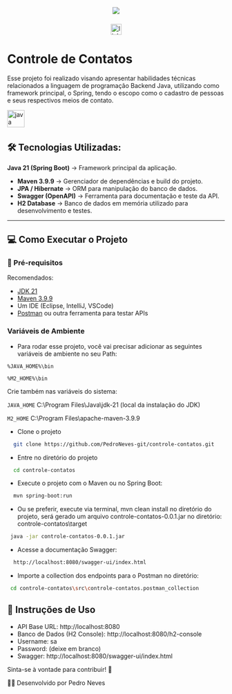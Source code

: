 <div align="center">
<img src="https://png.pngtree.com/png-vector/20220616/ourmid/pngtree-people-contact-logo-vector-icon-png-image_5111734.png"/>
</div>

###

<div align="center">
  <a href="https://www.linkedin.com/in/pedro-neves-867001258/" target="_blank">
    <img src="https://img.shields.io/static/v1?message=LinkedIn&logo=linkedin&label=&color=0077B5&logoColor=white&labelColor=&style=for-the-badge" height="25" alt="linkedin logo"  />
  </a>
</div>

###

# Controle de Contatos 

Esse projeto foi realizado visando apresentar habilidades técnicas relacionados a linguagem de programação Backend Java, utilizando como framework principal, o Spring, tendo o escopo como o cadastro de pessoas e seus respectivos meios de contato.
<div align="left">
  <img src="https://cdn.jsdelivr.net/gh/devicons/devicon/icons/java/java-original.svg" height="40" alt="java logo"  />
  <img width="12" />
</div>

## 🛠 Tecnologias Utilizadas:

**Java 21 (Spring Boot)** → Framework principal da aplicação.  
- **Maven 3.9.9** → Gerenciador de dependências e build do projeto.  
- **JPA / Hibernate** → ORM para manipulação do banco de dados.  
- **Swagger (OpenAPI)** → Ferramenta para documentação e teste da API.  
- **H2 Database** → Banco de dados em memória utilizado para desenvolvimento e testes.  
---

## 💻 Como Executar o Projeto  

### **📌 Pré-requisitos** 

 Recomendados:
- [JDK 21](https://www.oracle.com/br/java/technologies/downloads/#java21)  
- [Maven 3.9.9](https://maven.apache.org/download.cgi)  
- Um IDE (Eclipse, IntelliJ, VSCode)  
- [Postman](https://www.postman.com/downloads/) ou outra ferramenta para testar APIs  

### Variáveis de Ambiente

- Para rodar esse projeto, você vai precisar adicionar as seguintes variáveis de ambiente no seu Path:

`%JAVA_HOME%\bin`

`%M2_HOME%\bin`

Crie também nas variáveis do sistema:

`JAVA_HOME`
C:\Program Files\Java\jdk-21 (local da instalação do JDK)

`M2_HOME`
C:\Program Files\apache-maven-3.9.9

- Clone o projeto

```bash
  git clone https://github.com/PedroNeves-git/controle-contatos.git
```
- Entre no diretório do projeto

```bash
  cd controle-contatos
```
- Execute o projeto com o Maven ou no Spring Boot:

```bash
  mvn spring-boot:run
```
- Ou se preferir, execute via terminal, mvn clean install no diretório do projeto, será gerado um arquivo controle-contatos-0.0.1.jar no diretório: controle-contatos\target
```bash
 java -jar controle-contatos-0.0.1.jar
``` 

- Acesse a documentação Swagger:

```bash
  http://localhost:8080/swagger-ui/index.html
``` 

- Importe a collection dos endpoints para o Postman no diretório:

```bash
 cd controle-contatos\src\controle-contatos.postman_collection
``` 



## 📌 Instruções de Uso

- API Base URL: http://localhost:8080
- Banco de Dados (H2 Console): http://localhost:8080/h2-console
- Username: sa
- Password: (deixe em branco)
- Swagger:  http://localhost:8080/swagger-ui/index.html

Sinta-se à vontade para contribuir! 🚀

👨‍💻 Desenvolvido por Pedro Neves
